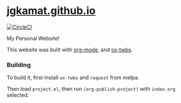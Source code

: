 [jgkamat.github.io](http://jgkamat.github.io)
=================

[![CircleCI](https://circleci.com/gh/jgkamat/jgkamat.github.io.svg?style=svg)](https://circleci.com/gh/jgkamat/jgkamat.github.io)

My Personal Website!

This website was built with [org-mode](http://orgmode.org/), and [ox-twbs](https://github.com/marsmining/ox-twbs).

### Building

To build it, first install `ox-twbs` and `request` from melpa.

Then load `project.el`, then run `(org-publish-project)` with `index.org` selected.
